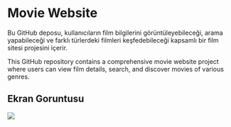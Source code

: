 
<h1> Movie Website </h1>

Bu GitHub deposu, kullanıcıların film bilgilerini görüntüleyebileceği, arama yapabileceği ve farklı türlerdeki filmleri keşfedebileceği kapsamlı bir film sitesi projesini içerir.

This GitHub repository contains a comprehensive movie website project where users can view film details, search, and discover movies of various genres.

<h2> Ekran Goruntusu</h2>

![](ekran.gif)
